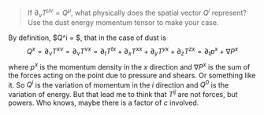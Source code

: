 >If $\partial_\nu T^{\mu\nu} = Q^\mu$, what physically does the spatial vector $Q^i$ represent? Use the dust energy momentum tensor to make your case.

By definition, $Q^i = $, that in the case of dust is $$Q^x = \partial_\nu T^{x \nu} = \partial_\nu T^{\nu x} = \partial_t T^{t x} + \partial_x T^{x x} + \partial_y T^{y x} + \partial_z T^{z x} = \partial_t p^x + \nabla P^x$$
where $p^x$ is the momentum density in the $x$ direction and $\nabla P^x$ is the sum of the forces acting on the point due to pressure and shears. Or something like it. So $Q^i$ is the variation of momentum in the $i$ direction and $Q^0$ is the variation of energy. But that lead me to think that $T^{ij}$ are not forces, but powers. Who knows, maybe there is a factor of $c$ involved.